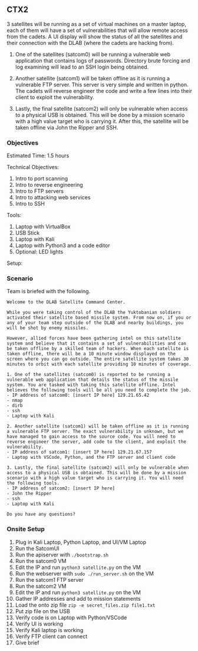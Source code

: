## CTX2

3 satellites will be running as a set of virtual machines on a master laptop, each of them will have a set of vulnerabilities that will allow remote access from the cadets. A UI display will show the status of all the satellites and their connection with the DLAB (where the cadets are hacking from).

1. One of the satellites (satcom0) will be running a vulnerable web application that contains logs of passwords. Directory brute forcing and log examining will lead to an SSH login being obtained.

2. Another satellite (satcom1) will be taken offline as it is running a vulnerable FTP server. This server is very simple and written in python. The cadets will reverse engineer the code and write a few lines into their client to exploit the vulnerability.

3. Lastly, the final satellite (satcom2) will only be vulnerable when access to a physical USB is obtained. This will be done by a mission scenario with a high value target who is carrying it. After this, the satellite will be taken offline via John the Ripper and SSH.

### Objectives

Estimated Time: 1.5 hours

Technical Objectives:
1. Intro to port scanning
2. Intro to reverse engineering
3. Intro to FTP servers
4. Intro to attacking web services
5. Intro to SSH

Tools:
1. Laptop with VirtualBox
2. USB Stick
3. Laptop with Kali
4. Laptop with Python3 and a code editor
5. Optional: LED lights

Setup:

### Scenario

Team is briefed with the following.

```
Welcome to the DLAB Satellite Command Center.

While you were taking control of the DLAB the Yuktobanian soldiers activated their satellite based missile system. From now on, if you or any of your team step outside of the DLAB and nearby buildings, you will be shot by enemy missiles.

However, allied forces have been gathering intel on this satellite system and believe that it contains a set of vulnerabilities and can be taken offline by a skilled team of hackers. When each satellite is taken offline, there will be a 10 minute window displayed on the screen where you can go outside. The entire satellite system takes 30 minutes to orbit with each satellite providing 10 minutes of coverage.

1. One of the satellites (satcom0) is reported to be running a vulnerable web application that details the status of the missile system. You are tasked with taking this satellite offline. Intel believes the following tools will be all you need to complete the job.
- IP address of satcom0: [insert IP here] 129.21.65.42
- nmap
- dirb
- ssh
- Laptop with Kali

2. Another satellite (satcom1) will be taken offline as it is running a vulnerable FTP server. The exact vulnerability in unknown, but we have managed to gain access to the source code. You will need to reverse engineer the server, add code to the client, and exploit the vulnerability.
- IP address of satcom1: [insert IP here] 129.21.67.157
- Laptop with VSCode, Python, and the FTP server and client code

3. Lastly, the final satellite (satcom2) will only be vulnerable when access to a physical USB is obtained. This will be done by a mission scenario with a high value target who is carrying it. You will need the following tools.
- IP address of satcom2: [insert IP here]
- John the Ripper
- ssh
- Laptop with Kali

Do you have any questions?

```

### Onsite Setup

1. Plug in Kali Laptop, Python Laptop, and UI/VM Laptop
2. Run the SatcomUI
3. Run the apiserver with `./bootstrap.sh`
4. Run the satcom0 VM
5. Edit the IP and run `python3 satellite.py` on the VM
6. Run the webserver with `sudo ./run_server.sh` on the VM
7. Run the satcom1 FTP server
8. Run the satcom2 VM
9. Edit the IP and run `python3 satellite.py` on the VM
10. Gather IP addresses and add to mission statements
11. Load the onto zip file `zip -e secret_files.zip file1.txt`
12. Put zip file on the USB
13. Verify code is on Laptop with Python/VSCode
14. Verify UI is working
15. Verify Kali laptop is working
16. Verify FTP client can connect
17. Give brief